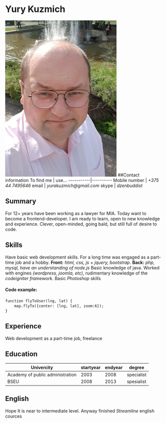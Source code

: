# Yury Kuzmich

![my_photo](photo.jpeg)
##Contact information
To find me | use...
-----------|----------
Mobile number | _+375 44 7495646_
email  | _yurakuzmich@gmail.com_
skype  | _dzenbuddist_

## Summary
For 12+ years have been working as a lawyer for MIA. Today want to become a frontend-developer.
I am ready to learn, open to new knowledge and experience. 
Clever, open-minded, going bald, but still full of desire to code.

## Skills
Have basic web development skills.
For a long time was engaged as a part-time job and a hobby.
**Front:**
 _html, css, js + jquery, bootstrap_.
**Back:**
 _php, mysql, have an understanding of node.js_
Basic knowledge of java.
Worked with engines _(wordpress, joomla, etc)_, rudimentary knowledge of the _codeigniter framework_.
Basic _Photoshop_ skills

#### Code example: 
```
function flyToUser(lng, lat) {
	map.flyTo({center: [lng, lat], zoom:6});
}
```
## Experience
Web development as a part-time job, freelance

## Education
Univercity | startyear | endyear | degree
--------|------|------|-------
Academy of public administration | 2003 | 2008 | specialist
BSEU | 2008 | 2013 | spesialist

## English
Hope It is near to intermediate level.
Anyway finished _Streamline_ english cources


